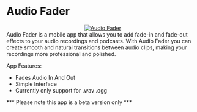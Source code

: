 # Audio Fader
<div align="center">
<a href="https://github.com/sheldonanthonyio/AgileEstimation/blob/main/AgileEstimation-15-v5.2.apk?raw=true">
  <img title="Audio Fader" src="https://blogger.googleusercontent.com/img/b/R29vZ2xl/AVvXsEil66g9AQGKYJ8b7x9DE6-es6h8mXC8u_MnStOBLCIoFq2u5OuVX1lMXozhOPrHZFm9oZgmi9xF7hRzeW7m-64903afZou0hnc4q3bjt4IuLM6RtClP2coynTPbBzJNZoB4nL22NNYrcDCzUeBH_RJ-tFAAu0afH614AAugjcSJke-ic25JMU0zZLyia_H9/w640-h444/audiofader.png" alt="Audio Fader">
</a>
</div>
Audio Fader is a mobile app that allows you to add fade-in and fade-out effects to your audio recordings and podcasts. With Audio Fader you can create smooth and natural transitions between audio clips, making your recordings more professional and polished.

App Features: 
* Fades Audio In And Out
* Simple Interface
* Currently only support for .wav .ogg

*** Please note this app is a beta version only ***
